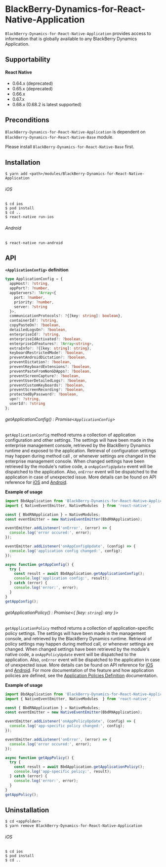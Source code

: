 # BlackBerry-Dynamics-for-React-Native-Application

`BlackBerry-Dynamics-for-React-Native-Application` provides access to information that is globally available to any BlackBerry Dynamics Application.

## Supportability
#### React Native
 - 0.64.x (deprecated)
 - 0.65.x (deprecated)
 - 0.66.x
 - 0.67.x
 - 0.68.x (0.68.2 is latest supported)

## Preconditions
`BlackBerry-Dynamics-for-React-Native-Application` is dependent on `BlackBerry-Dynamics-for-React-Native-Base` module.

Please install `BlackBerry-Dynamics-for-React-Native-Base` first.
## Installation

    $ yarn add <path>/modules/BlackBerry-Dynamics-for-React-Native-Application

###### iOS
    $ cd ios
    $ pod install
    $ cd ..
    $ react-native run-ios
###### Android
    $ react-native run-android

## API

**`<ApplicationConfig>` definition**
```typescript
type ApplicationConfig = {
  appHost?: ?string,
  appPort?: ?number,
  appServers?: ?Array<{
    port: ?number,
    priority: ?number,
    server: ?string
  }>,
  communicationProtocols?: ?{[key: string]: boolean},
  containerId?: ?string,
  copyPasteOn?: ?boolean,
  detailedLogsOn?: ?boolean,
  enterpriseId?: ?string,
  enterpriseIdActivated?: ?boolean,
  enterpriseIdFeatures?: ?Array<string>,
  extraInfo?: ?{[key: string]: string},
  keyboardRestrictedMode?: ?boolean,
  preventAndroidDictation?: ?boolean,
  preventDictation?: ?boolean,
  preventKeyboardExtensions?: ?boolean,
  preventPasteFromNonGDApps?: ?boolean,
  preventScreenCapture?: ?boolean,
  preventUserDetailedLogs?: ?boolean,
  preventCustomKeyboards?: ?boolean,
  preventScreenRecording?: ?boolean,
  protectedByPassword?: ?boolean,
  upn?: ?string,
  userId?: ?string
};
```

###### _getApplicationConfig_() : Promise<`ApplicationConfig`>
`getApplicationConfig` method returns a collection of application configuration and other settings. The settings will have been made in the enterprise management console, retrieved by the BlackBerry Dynamics runtime and exposed to the application. Retrieval of configuration settings may happen during method call , or whenever settings are changed in the enterprise management console. When changed settings have been retrieved by the module's native code, a `onAppConfigUpdate` event will be dispatched to the application. Also, `onError` event will be dispatched to the application in case of unexpected issue.
More details can be found on API reference for [iOS](https://developer.blackberry.com/files/blackberry-dynamics/ios/interface_g_di_o_s.html#a3265c6148406a8850ba673b26e472ece) and [Android](https://developer.blackberry.com/devzone/files/blackberry-dynamics/android/classcom_1_1good_1_1gd_1_1_g_d_android.html#aedeeab3604d3316fee1fda12cda56b8f).

**Example of usage**
```typescript
import BbdApplication from 'BlackBerry-Dynamics-for-React-Native-Application';
import { NativeEventEmitter, NativeModules  } from 'react-native';

const { BbdRNApplication } = NativeModules;
const eventEmitter = new NativeEventEmitter(BbdRNApplication);

eventEmitter.addListener('onError', (error) => {
  console.log('error occured:', error);
});

eventEmitter.addListener('onAppConfigUpdate', (config) => {
  console.log('application config changed:', config);
});

async function getAppConfig() {
  try {
    const result = await BbdApplication.getApplicationConfig();
    console.log('application config:', result);
  } catch (error) {
    console.log('error:', error);
  }
}
getAppConfig();
```

###### _getApplicationPolicy_() : Promise<{ [key: `string`]: any }>
`getApplicationPolicy` method returns a collection of application-specific policy settings. The settings will have been made in the management console, and retrieved by the BlackBerry Dynamics runtime. Retrieval of policy settings may happen during method call, or whenever settings are changed. When changed settings have been retrieved by the module's native code, a `onAppPolicyUpdate` event will be dispatched to the application. Also, `onError` event will be dispatched to the application in case of unexpected issue.
More details can be found on API reference for [iOS](https://developer.blackberry.com/files/blackberry-dynamics/ios/interface_g_di_o_s.html#ab40707775bc35418b21f721652b11e75) and [Android](https://developer.blackberry.com/devzone/files/blackberry-dynamics/android/classcom_1_1good_1_1gd_1_1_g_d_android.html#a25c299a3e75e43f4021e029f563d2da6).
For more documentation of the feature and how application policies are defined, see the [Application Policies Definition](https://developer.blackberry.com/devzone/files/blackberry-dynamics/android/_app_policies.html) documentation.

**Example of usage**
```typescript
import BbdApplication from 'BlackBerry-Dynamics-for-React-Native-Application';
import { NativeEventEmitter, NativeModules  } from 'react-native';

const { BbdRNApplication } = NativeModules;
const eventEmitter = new NativeEventEmitter(BbdRNApplication);

eventEmitter.addListener('onAppPolicyUpdate', (config) => {
  console.log('app-specific policy changed:', config);
});

eventEmitter.addListener('onError', (error) => {
  console.log('error occured:', error);
});

async function getAppPolicy() {
  try {
    const result = await BbdApplication.getApplicationPolicy();
    console.log('app-specific policy:', result);
  } catch (error) {
    console.log('error:', error);
  }
}
getAppPolicy();
```

## Uninstallation
    $ cd <appFolder>
    $ yarn remove BlackBerry-Dynamics-for-React-Native-Application

###### iOS
    $ cd ios
    $ pod install
    $ cd ..
